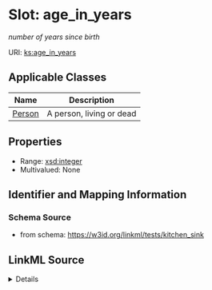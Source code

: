 # Slot: age_in_years
_number of years since birth_


URI: [ks:age_in_years](https://w3id.org/linkml/tests/kitchen_sink/age_in_years)



<!-- no inheritance hierarchy -->




## Applicable Classes

| Name | Description |
| --- | --- |
[Person](Person.md) | A person, living or dead






## Properties

* Range: [xsd:integer](http://www.w3.org/2001/XMLSchema#integer)
* Multivalued: None







## Identifier and Mapping Information







### Schema Source


* from schema: https://w3id.org/linkml/tests/kitchen_sink




## LinkML Source

<details>
```yaml
name: age in years
description: number of years since birth
in_subset:
- subset A
- subset B
from_schema: https://w3id.org/linkml/tests/kitchen_sink
rank: 1000
alias: age_in_years
domain_of:
- Person
range: integer
minimum_value: 0
maximum_value: 999

```
</details>
